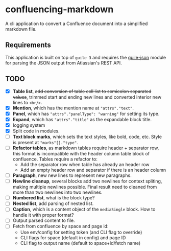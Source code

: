 # confluencing-markdown

A cli application to convert a Confluence document into a simplified markdown file.

## Requirements

This application is built on top of `guile 3` and requires the
[guile-json](https://github.com/aconchillo/guile-json) module for parsing the JSON output from Atlassian's REST API.

## TODO

- [x] **Table list**, ~~add conversion of table cell list to semicolon separated values~~, trimmed start and ending new
  lines and converted interior new lines to `<br/>`.
- [x] **Mention**, which has the mention name at `"attrs"."text"`.
- [x] **Panel**, which has `"attrs"."panelType": "warning"` for setting its type.
- [x] **Expand**, which has `"attrs"."title"` as the expandable block title.
- [x] logging system
- [x] Split code in modules.
- [ ] **Text block marks**, which sets the text styles, like bold, code, etc. Style is present at `"marks"[]."type"`.
- [ ] **Refactor tables**, as markdown tables require header + separator row, this format is incompatible with the
  header column table block of confluence. Tables require a refactor to:
    - Add the separator row when table has already an header row
    - Add an empty header row and separator if there is an header column
- [ ] **Paragraph**, new new lines to represent new paragraphs.
- [ ] **Newline cleanup**, several blocks add two newlines for context spliting, making multiple newlines possible.
  Final result need to cleaned from more than two newlines into two newlines.
- [ ] **Numbered list**, what is the block type?
- [ ] **Nested list**, add parsing of nested list.
- [ ] **Caption**, which is a content object of the `mediaSingle` block. How to handle it with proper format?
- [ ] Output parsed content to file.
- [ ] Fetch from confluence by space and page id:
    - Use env/config for setting token (and CLI flag to override)
    - CLI flags for space (default in config) and page ID
    - CLI flag to output name (default to space+id/fetch name)
